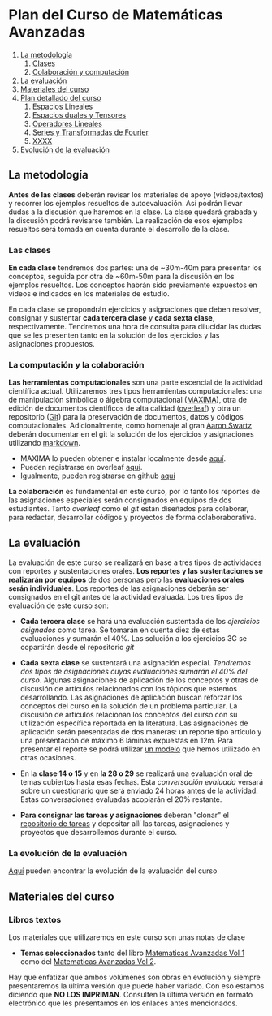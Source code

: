 # Plan del Curso de Matemáticas Avanzadas
1. [La metodología](#metodologia)
   1. [Clases](#clases)
   2. [Colaboración y computación](#colaboracion)
2. [La evaluación](#evaluacion)
3. [Materiales del curso](#MaterialesCurso)
4. [Plan detallado del curso](#PlanDetallado)
   1. [Espacios Lineales](https://github.com/nunezluis/MisCursos/blob/main/MatAvan21A/EspaciosLineales.md)
   2. [Espacios duales y Tensores](https://github.com/nunezluis/MisCursos/blob/main/MatAvan21A/EspaciosDuales.md)
   3. [Operadores Lineales](https://github.com/nunezluis/MisCursos/blob/main/MatAvan21A/OperadoresLineales.md)
   4. [Series y Transformadas de Fourier](https://github.com/nunezluis/MisCursos/blob/main/MatAvan21A/SerieTransFourier.md)
   5. [XXXX](#YYY)
5. [Evolución de la evaluación](#Avanzaevaluacion)


<a name="metodologia"></a>
## La metodología
**Antes de las clases** deberán revisar los materiales de apoyo (videos/textos) y recorrer los ejemplos resueltos de autoevaluación. Así podrán llevar dudas a la discusión que haremos en la clase. La clase quedará grabada y la discusión podrá revisarse también. La realización de esos ejemplos resueltos será tomada en cuenta durante el desarrollo de la clase.

<a name="clases"></a>
### Las clases
**En cada clase** tendremos dos partes: una de ~30m-40m para presentar los conceptos, seguida por otra de ~60m-50m para la discusión en los ejemplos resueltos. Los conceptos habrán sido previamente expuestos en videos e indicados en los materiales de estudio.

En cada clase se propondrán ejercicios y asignaciones que deben resolver, consignar y sustentar **cada tercera clase** y **cada sexta clase**, respectivamente.  Tendremos una hora de consulta para dilucidar las dudas que se les presenten tanto en la solución de los ejercicios y las asignaciones propuestos.

<a name="colaboracion"></a>
### La computación y la colaboración
**Las herramientas computacionales** son una parte escencial de la actividad científica actual. Utilizaremos  tres tipos herramientas computacionales: una de manipulación simbólica o álgebra computacional ([MAXIMA](https://en.wikipedia.org/wiki/Maxima_(software))), otra de edición de documentos científicos de alta calidad ([overleaf](https://en.wikipedia.org/wiki/Overleaf)) y otra un repositorio ([Git](https://en.wikipedia.org/wiki/GitHub)) para la preservación de documentos, datos y códigos computacionales. Adicionalmente, como homenaje al gran [Aaron Swartz](https://en.wikipedia.org/wiki/Aaron_Swartz) deberán documentar en el git la solución de los ejercicios y asignaciones utilizando [markdown](https://en.wikipedia.org/wiki/Markdown).

+ MAXIMA lo pueden obtener e instalar localmente desde [aquí](http://maxima.sourceforge.net).
+ Pueden registrarse en overleaf [aquí](https://www.overleaf.com/).
+ Igualmente, pueden registrarse en github [aquí](https://github.com/)

**La colaboración** es fundamental en este curso, por lo tanto los reportes de las asignaciones especiales serán consignados en equipos de dos estudiantes. Tanto *overleaf* como el *git* están diseñados para colaborar, para redactar, desarrollar códigos y proyectos de forma colaboraborativa.


<a name="evaluacion"></a>
## La evaluación
La evaluación de este curso se realizará en base a tres tipos de actividades con reportes y sustentaciones orales. **Los reportes y las sustentaciones se realizarán por equipos** de dos personas pero las **evaluaciones orales serán individuales**. Los reportes de las asignaciones deberán ser consignados en el git antes de la actividad evaluada. Los tres tipos de evaluación de este curso son:

+ **Cada tercera clase** se hará una evaluación sustentada de los *ejercicios asignados* como tarea.  Se tomarán en cuenta diez de estas evaluaciones y sumarán el 40\%. Las solución a los ejercicios 3C se copartirán desde el repositorio *git*

+ **Cada sexta clase** se sustentará una asignación especial. *Tendremos dos tipos de asignaciones cuyas evaluaciones sumarán el 40% del curso*. Algunas asignaciones de aplicación de los conceptos y otras de discusión de artículos relacionados con los tópicos que estemos desarrollando.  Las asignaciones de aplicación buscan reforzar los conceptos del curso en la solución de un problema particular. La discusión de artículos relacionan los conceptos del curso con su utilización específica reportada en la literatura.  Las asignaciones de aplicación serán presentadas de dos maneras: un reporte tipo artículo y una presentación de máximo 6 láminas expuestas en 12m. Para presentar el reporte se podrá utilizar [un modelo](https://www.overleaf.com/read/hfqvjnjwngnp) que hemos utilizado en otras ocasiones.

+ En la **clase 14 o 15** y en **la 28 o 29** se realizará una evaluación oral de temas cubiertos hasta esas fechas. Esta *conversación evaluada* versará sobre un cuestionario que será enviado 24 horas antes de la actividad. Estas conversaciones evaluadas acopiarán el 20% restante.
+ **Para consignar las tareas y asignaciones** deberan "clonar" el [repositorio de tareas](https://github.com/nunezluis/TareasCursos20B) y depositar allí las tareas, asignaciones y proyectos que desarrollemos durante el curso.


### La evolución de la evaluación
[Aquí](https://github.com/nunezluis/MisCursos/blob/main/MatAvan21A/EvaluaMatAva21A.md) pueden encontrar la evolución de la evaluación del curso

<a name="MaterialesCurso"></a>
## Materiales del curso

### Libros textos
Los materiales que utilizaremos en este curso son unas notas de clase
+ **Temas seleccionados** tanto del libro [Matematicas Avanzadas Vol 1](https://github.com/nunezluis/MisCursos/blob/main/MetMat1S20B/Materiales/LibrosArticulos/VolumenUNO.pdf) como del [Matematicas Avanzadas Vol 2](https://github.com/nunezluis/MisCursos/blob/main/MetMat1S20B/Materiales/LibrosArticulos/VolumenDOS.pdf).

Hay que enfatizar que ambos volúmenes son obras en evolución y siempre presentaremos la última versión que puede haber variado. Con eso estamos diciendo que **NO LOS IMPRIMAN**. Consulten la última versión en formato electrónico que les presentamos en los enlaces antes mencionados.
